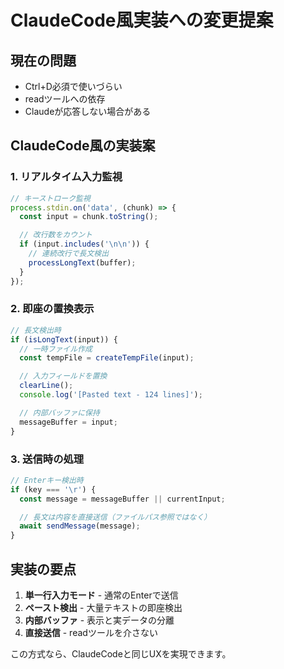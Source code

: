 # ClaudeCode風実装への変更提案

## 現在の問題
- Ctrl+D必須で使いづらい
- readツールへの依存
- Claudeが応答しない場合がある

## ClaudeCode風の実装案

### 1. **リアルタイム入力監視**
```typescript
// キーストローク監視
process.stdin.on('data', (chunk) => {
  const input = chunk.toString();

  // 改行数をカウント
  if (input.includes('\n\n')) {
    // 連続改行で長文検出
    processLongText(buffer);
  }
});
```

### 2. **即座の置換表示**
```typescript
// 長文検出時
if (isLongText(input)) {
  // 一時ファイル作成
  const tempFile = createTempFile(input);

  // 入力フィールドを置換
  clearLine();
  console.log('[Pasted text - 124 lines]');

  // 内部バッファに保持
  messageBuffer = input;
}
```

### 3. **送信時の処理**
```typescript
// Enterキー検出時
if (key === '\r') {
  const message = messageBuffer || currentInput;

  // 長文は内容を直接送信（ファイルパス参照ではなく）
  await sendMessage(message);
}
```

## 実装の要点

1. **単一行入力モード** - 通常のEnterで送信
2. **ペースト検出** - 大量テキストの即座検出
3. **内部バッファ** - 表示と実データの分離
4. **直接送信** - readツールを介さない

この方式なら、ClaudeCodeと同じUXを実現できます。

